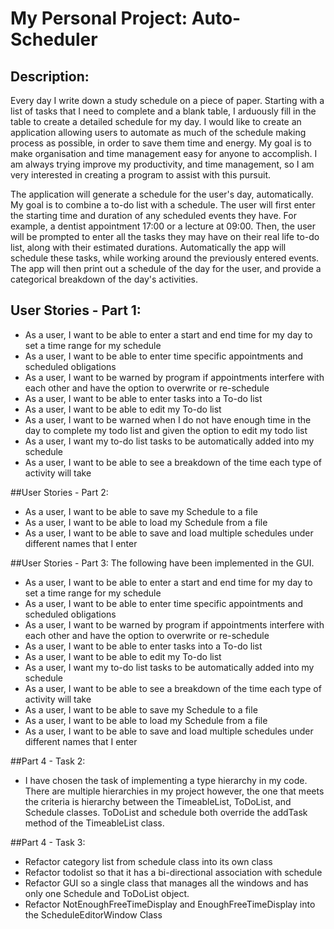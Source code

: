 # My Personal Project: Auto-Scheduler

## Description:

Every day I write down a study schedule on a piece of paper.
 Starting with a list of tasks that I need to complete and a blank table,
  I arduously fill in the table to create a detailed schedule for my day.
  I would like to create an application allowing users to automate
   as much of the schedule making process as possible, in order to save them time and energy. 
   My goal is to make organisation and time management easy for anyone to accomplish.
   I am always trying improve my productivity, and time management, so
     I am very interested in creating a program to assist with this pursuit.
   
   The application will generate a schedule for the user's day, automatically.
   My goal is to combine a to-do list with a schedule.
   The user will first enter the starting time and duration of any scheduled events they have. 
   For example, a dentist appointment 17:00 or a lecture at 09:00. Then, the user will be prompted to
   enter all the tasks they may have on their real life to-do list, along with their estimated durations.
   Automatically the app will schedule these tasks, while working around the previously entered events. The app
   will then print out a schedule of the day for the user, and provide a categorical breakdown of the day's activities.


## User Stories - Part 1:
- As a user, I want to be able to enter a start and end time for my day to set a time range
for my schedule
- As a user, I want to be able to enter time specific appointments and scheduled obligations
- As a user, I want to be warned by program if appointments interfere with each other and have the option to overwrite or re-schedule
- As a user, I want to be able to enter tasks into a To-do list
- As a user, I want to be able to edit my To-do list
- As a user, I want to be warned when I do not have enough time in the day to complete my todo list
and given the option to edit my todo list
- As a user, I want my to-do list tasks to be automatically added into my schedule
- As a user, I want to be able to see a breakdown of the time each type of activity will take

##User Stories - Part 2:
- As a user, I want to be able to save my Schedule to a file
- As a user, I want to be able to load my Schedule from a file
- As a user, I want to be able to save and load multiple schedules under different names that I enter

##User Stories - Part 3:
The following have been implemented in the GUI.
- As a user, I want to be able to enter a start and end time for my day to set a time range
for my schedule
- As a user, I want to be able to enter time specific appointments and scheduled obligations
- As a user, I want to be warned by program if appointments interfere with each other and have the option to overwrite or re-schedule
- As a user, I want to be able to enter tasks into a To-do list
- As a user, I want to be able to edit my To-do list
- As a user, I want my to-do list tasks to be automatically added into my schedule
- As a user, I want to be able to see a breakdown of the time each type of activity will take
- As a user, I want to be able to save my Schedule to a file
- As a user, I want to be able to load my Schedule from a file
- As a user, I want to be able to save and load multiple schedules under different names that I enter

##Part 4 - Task 2:
- I have chosen the task of implementing a type hierarchy in my code. There are multiple
hierarchies in my project however, the one that meets the criteria is hierarchy between the
TimeableList, ToDoList, and Schedule classes. ToDoList and schedule both override the addTask method of the 
TimeableList class.


##Part 4 - Task 3:
- Refactor category list from schedule class into its own class
- Refactor todolist so that it has a bi-directional association with schedule
- Refactor GUI so a single class that manages all the windows and has only one Schedule and ToDoList object.
- Refactor NotEnoughFreeTimeDisplay and EnoughFreeTimeDisplay into the ScheduleEditorWindow Class
